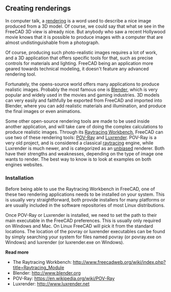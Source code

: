 ## Creating renderings

In computer talk, a [rendering](https://en.wikipedia.org/wiki/Rendering_%28computer_graphics%29) is a word used to describe a nice image produced from a 3D model. Of course, we could say that what se see in the FreeCAD 3D view is already nice. But anybody who saw a recent Hollywood movie knows that it is possible to produce images with a computer that are almost undistinguishable from a photograph.

Of course, producing such photo-realistic images requires a lot of work, and a 3D application that offers specific tools for that, such as precise controls for materials and lighting. FreeCAD being an application more geared towards technical modeling, it doesn't feature any advanced rendering tool.

Fortunately, the opens-source world offers many applications to produce realistic images. Probably the most famous one is [Blender](http://www.blender.org), which is very popular and widely used in the movies and gaming industries. 3D models can very easily and faithfully be exported from FreeCAD and imported into Blender, where you can add realistic materials and illumination, and produce the final images or even animations.

Some other open-source rendering tools are made to be used inside another application, and will take care of doing the complex calculations to  produce realistic images. Through its [Raytracing Workbench](http://www.freecadweb.org/wiki/index.php?title=Raytracing_Module), FreeCAD can use two of these rendering tools: [POV-Ray](https://en.wikipedia.org/wiki/POV-Ray) and [Luxrender](http://www.luxrender.net). POV-Ray is a very old project, and is considered a classical [raytracing](https://en.wikipedia.org/wiki/Ray_tracing_%28graphics%29) engine, while Luxrender is much newer, and is categorized as an [unbiased](https://en.wikipedia.org/wiki/Unbiased_rendering) renderer. Both have their strengths and weaknesses, depending on the type of image one wants to render. The best way to know is to look at examples on both engines websites.

### Installation

Before being able to use the Raytracing Workbench in FreeCAD, one of these two rendering applications needs to be installed on your system. This is usually very straightforward, both provide installers for many platforms or are usually included in the software repositories of most Linux distributions.

Once POV-Ray or Luxrender is installed, we need to set the path to their main executable in the FreeCAD preferences. This is usually only required on Windows and Mac. On Linux FreeCAD will pick it from the standard locations. The location of the povray or luxrender executables can be found by simply searching your system for files named povray (or povray.exe on Windows) and luxrender (or luxrender.exe on Windows).




**Read more**

* The Raytracing Workbench: http://www.freecadweb.org/wiki/index.php?title=Raytracing_Module
* Blender: http://www.blender.org
* POV-Ray: https://en.wikipedia.org/wiki/POV-Ray
* Luxrender: http://www.luxrender.net
